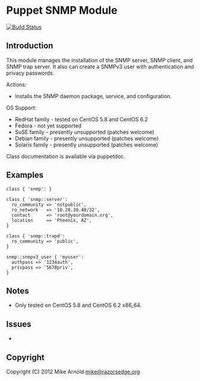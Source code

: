 Puppet SNMP Module
==================

[![Build Status](https://secure.travis-ci.org/runningman/puppet-snmp.png?branch=master)](http://travis-ci.org/runningman/puppet-snmp)

Introduction
------------

This module manages the installation of the SNMP server, SNMP client, and SNMP
trap server.  It also can create a SNMPv3 user with authentication and privacy
passwords.

Actions:

* Installs the SNMP daemon package, service, and configuration.

OS Support:

* RedHat family  - tested on CentOS 5.8 and CentOS 6.2
* Fedora         - not yet supported
* SuSE family    - presently unsupported (patches welcome)
* Debian family  - presently unsupported (patches welcome)
* Solaris family - presently unsupported (patches welcome)

Class documentation is available via puppetdoc.

Examples
--------

    class { 'snmp': }

    class { 'snmp::server':
      ro_community => 'notpublic',
      ro_network   => '10.20.30.40/32',
      contact      => 'root@yourdomain.org',
      location     => 'Phoenix, AZ',
    }

    class { 'snmp::trapd':
      ro_community => 'public',
    }

    snmp::snmpv3_user { 'myuser':
      authpass => '1234auth',
      privpass => '5678priv',
    }
    

Notes
-----

* Only tested on CentOS 5.8 and CentOS 6.2 x86_64.

Issues
------

* 

Copyright
---------

Copyright (C) 2012 Mike Arnold <mike@razorsedge.org>
